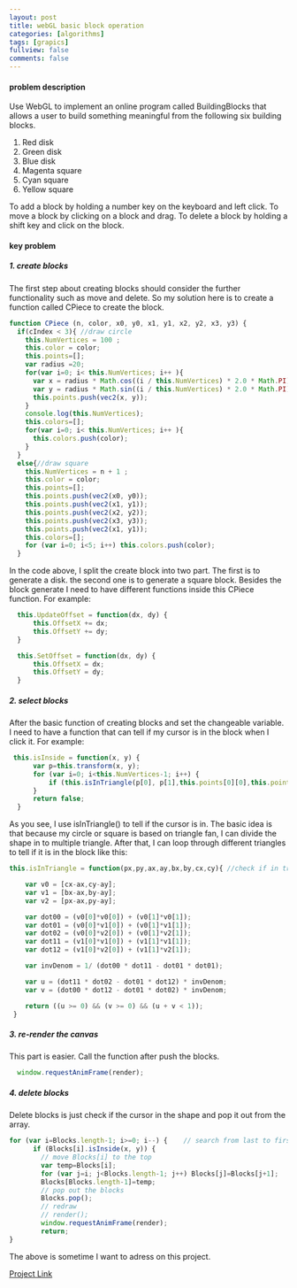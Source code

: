 ```yaml
---
layout: post
title: webGL basic block operation
categories: [algorithms]
tags: [grapics]
fullview: false
comments: false
---
```

#### problem description
Use WebGL to implement an online program called BuildingBlocks that allows a user
to build something meaningful from the following six building blocks.
1.	Red disk
2.	Green disk
3.	Blue disk
4.	Magenta square
5.	Cyan square
6.	Yellow square

To add a block by holding a number key on the keyboard and left click.
To move a block by clicking on a block and drag.
To delete a block by holding a shift key and click on the block.

#### key problem
##### 1. create blocks
The first step about creating blocks should consider the further functionality
such as move and delete. So my solution here is to create a function called CPiece
to create the block.
```javascript
function CPiece (n, color, x0, y0, x1, y1, x2, y2, x3, y3) {
  if(cIndex < 3){ //draw circle
    this.NumVertices = 100 ;
    this.color = color;
    this.points=[];
    var radius =20;
    for(var i=0; i< this.NumVertices; i++ ){
      var x = radius * Math.cos((i / this.NumVertices) * 2.0 * Math.PI)+x0;
      var y = radius * Math.sin((i / this.NumVertices) * 2.0 * Math.PI)+y0;
      this.points.push(vec2(x, y));
    }
    console.log(this.NumVertices);
    this.colors=[];
    for(var i=0; i< this.NumVertices; i++ ){
      this.colors.push(color);
    }
  }
  else{//draw square
    this.NumVertices = n + 1 ;
    this.color = color;
    this.points=[];
    this.points.push(vec2(x0, y0));
    this.points.push(vec2(x1, y1));
    this.points.push(vec2(x2, y2));
    this.points.push(vec2(x3, y3));
    this.points.push(vec2(x1, y1));
    this.colors=[];
    for (var i=0; i<5; i++) this.colors.push(color);
  }
```
In the code above, I split the create block into two part. The first is to generate
a disk. the second one is to generate a square block. Besides the block generate
I need to have different functions inside this CPiece function. For example:
```javascript
  this.UpdateOffset = function(dx, dy) {
      this.OffsetX += dx;
      this.OffsetY += dy;
  }

  this.SetOffset = function(dx, dy) {
      this.OffsetX = dx;
      this.OffsetY = dy;
  }
```
##### 2. select blocks
After the basic function of creating blocks and set the changeable variable. I
need to have a function that can tell if my cursor is in the block when I click it.
For example:

 ```javascript
  this.isInside = function(x, y) {
       var p=this.transform(x, y);
       for (var i=0; i<this.NumVertices-1; i++) {
           if (this.isInTriangle(p[0], p[1],this.points[0][0],this.points[0][1], this.points[i][0],this.points[i][1],this.points[i+1][0],this.points[i+1][1])) return true;
       }
       return false;
   }
 ```
 As you see, I use isInTriangle() to tell if the cursor is in. The basic idea is that
 because my circle or square is based on triangle fan, I can divide the shape in to
 multiple triangle. After that, I can loop through different triangles to tell if
 it is in the block like this:
 ```javascript
 this.isInTriangle = function(px,py,ax,ay,bx,by,cx,cy){ //check if in triangle

     var v0 = [cx-ax,cy-ay];
     var v1 = [bx-ax,by-ay];
     var v2 = [px-ax,py-ay];

     var dot00 = (v0[0]*v0[0]) + (v0[1]*v0[1]);
     var dot01 = (v0[0]*v1[0]) + (v0[1]*v1[1]);
     var dot02 = (v0[0]*v2[0]) + (v0[1]*v2[1]);
     var dot11 = (v1[0]*v1[0]) + (v1[1]*v1[1]);
     var dot12 = (v1[0]*v2[0]) + (v1[1]*v2[1]);

     var invDenom = 1/ (dot00 * dot11 - dot01 * dot01);

     var u = (dot11 * dot02 - dot01 * dot12) * invDenom;
     var v = (dot00 * dot12 - dot01 * dot02) * invDenom;

     return ((u >= 0) && (v >= 0) && (u + v < 1));
  }
 ```
##### 3. re-render the canvas
This part is easier. Call the function after push the blocks.
```javascript
  window.requestAnimFrame(render);
```
##### 4. delete blocks
Delete blocks is just check if the cursor in the shape and pop it out from the array.
```Javascript
for (var i=Blocks.length-1; i>=0; i--) {	// search from last to first
      if (Blocks[i].isInside(x, y)) {
        // move Blocks[i] to the top
        var temp=Blocks[i];
        for (var j=i; j<Blocks.length-1; j++) Blocks[j]=Blocks[j+1];
        Blocks[Blocks.length-1]=temp;
        // pop out the blocks
        Blocks.pop();
        // redraw
        // render();
        window.requestAnimFrame(render);
        return;
}
```
The above is sometime I want to adress on this project.

[Project Link](https://scao7.github.io/cs435/project2/Buildingblocks.html)
